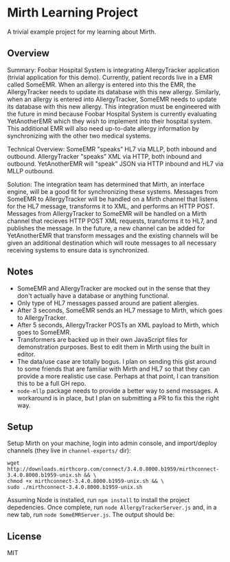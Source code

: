 # Mirth Learning Project

A trivial example project for my learning about Mirth.

## Overview

Summary: Foobar Hospital System is integrating AllergyTracker application (trivial application for this demo). Currently, patient records live in a EMR called SomeEMR. When an allergy is entered into this the EMR, the AllergyTracker needs to update its database with this new allergy. Similarly, when an allergy is entered into AllergyTracker, SomeEMR needs to update its database with this new allergy. This integration must be engineered with the future in mind because Foobar Hospital System is currently evaluating YetAnotherEMR which they wish to implement into their hospital system. This additional EMR will also need up-to-date allergy information by synchronizing with the other two medical systems.

Technical Overview: SomeEMR "speaks” HL7 via MLLP, both inbound and outbound. AllergyTracker "speaks” XML via HTTP, both inbound and outbound. YetAnotherEMR will "speak” JSON via HTTP inbound and HL7 via MLLP outbound.

Solution: The integration team has determined that Mirth, an interface engine, will be a good fit for synchronizing these systems. Messages from SomeEMR to AllergyTracker will be handled on a Mirth channel that listens for the HL7 message, transforms it to XML, and performs an HTTP POST. Messages from AllergyTracker to SomeEMR will be handled on a Mirth channel that recieves HTTP POST XML requests, transforms it to HL7, and publishes the message. In the future, a new channel can be added for YetAnotherEMR that transform messages and the existing channels will be given an additional destination which will route messages to all necessary receiving systems to ensure data is synchronized.

## Notes
- SomeEMR and AllergyTracker are mocked out in the sense that they don't actually have a database or anything functional.
- Only type of HL7 messages passed around are patient allergies.
- After 3 seconds, SomeEMR sends an HL7 message to Mirth, which goes to AllergyTracker.
- After 5 seconds, AllergyTracker POSTs an XML payload to Mirth, which goes to SomeEMR.
- Transformers are backed up in their own JavaScript files for demonstration purposes. Best to edit them in Mirth using the built in editor.
- The data/use case are totally bogus. I plan on sending this gist around to some friends that are familiar with Mirth and HL7 so that they can provide a more realistic use case. Perhaps at that point, I can transition this to be a full GH repo.
- `node-mllp` package needs to provide a better way to send messages. A workaround is in place, but I plan on submitting a PR to fix this the right way.

## Setup

Setup Mirth on your machine, login into admin console, and import/deploy channels (they live in `channel-exports/` dir):

```
wget http://downloads.mirthcorp.com/connect/3.4.0.8000.b1959/mirthconnect-3.4.0.8000.b1959-unix.sh && \
chmod +x mirthconnect-3.4.0.8000.b1959-unix.sh && \
sudo ./mirthconnect-3.4.0.8000.b1959-unix.sh
```

Assuming Node is installed, run `npm install` to install the project depedencies. Once complete, run `node AllergyTrackerServer.js` and, in a new tab, run `node SomeEMRServer.js`. The output should be:


## License
MIT
